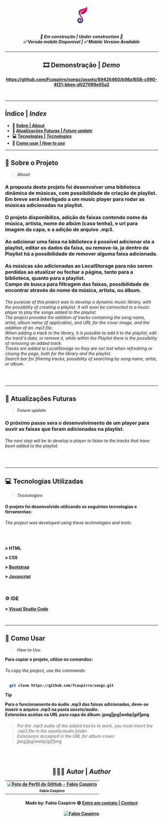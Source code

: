 ﻿﻿﻿﻿﻿﻿<h3 align="center">
	<img height="75px" alt="Logo do Songz" title="logo Songz" src="/assets/github/logo.png"/>
</h3>
 
<h5 align="center"> 
  <b>🚧 Em construção | <i>Under construction 🚧</i></b><br>
  <b>✅ Versão mobile Disponível | <i> ✅ Mobile Version Available</i></b>
</h5> 

---
  
 <h2 align="center"> 
  <b>🎞 Demonstração | <i>Demo</i>
</h2> 

 <div align="center">

  https://github.com/Fcaspirro/songz/assets/89426460/b98a1658-c990-4f21-bbee-d027099e05a2
  
 </div><br>
  
---
 
<h2 align="left"> 
  <b>Índice</b> | <i>Index</i>
</h2> 
  
- :book: [Sobre | <i>About</i>](#book-sobre-o-projeto)
- :dizzy: [Atualizações Futuras | <i>Future update</i>](#dizzy-atualizações-futuras)
- :computer: [Tecnologias | <i>Tecnologies</i>](#computer-tecnologias-utilizadas)
- :mag_right: [Como usar | <i>How to use</i>](#mag_right-como-usar)
  
---

## :book: Sobre o Projeto
><i>About</i> 

<h3>
A proposta deste projeto foi desenvolver uma biblioteca dinâmica de músicas, com possibilidade de criação de playlist. Em breve será interligado a um music player para rodar as músicas adicionadas na playlist.<br><br>
O projeto disponibiliza, adição de faixas contendo nome da música, artista, nome do albúm (caso tenha), e url para imagem da capa, e a adição de arquivo .mp3.<br><br>
Ao adicionar uma faixa na biblioteca é possível adicionar ela a playlist, editar os dados da faixa, ou remove-la, ja dentro da Playlist há a possibilidade de remover alguma faixa adicionada.<br><br>
As músicas são adicionadas ao LocalStorage para não serem perdidas ao atualizar ou fechar a página, tanto para a biblioteca, quanto para a playlist. <br>
Campo de busca para filtragem das faixas, possíbilidade de encontrar através do nome da música, artista, ou álbum.
</h3>

<em>
  <h6>
    The purpose of this project was to develop a dynamic music library, with the possibility of creating a playlist. It will soon be connected to a music player to play the songs added to the playlist.<br>
    The project provides the addition of tracks containing the song name, artist, album name (if applicable), and URL for the cover image, and the addition of an .mp3 file.<br>
    When adding a track to the library, it is possible to add it to the playlist, edit the track's data, or remove it, while within the Playlist there is the possibility of removing an added track.<br>
    Tracks are added to LocalStorage so they are not lost when refreshing or closing the page, both for the library and the playlist. <br>
    Search bar for filtering tracks, possibility of searching by song name, artist, or album.
  </h6>
</em><br>

---

## :dizzy: Atualizações Futuras
><i>Future update</i>

<h3>
  O próximo passo sera o desenvolvimento de um player para ouvir as faixas que foram adicionadas na playlist.
</h3>

<em>
  <h6>
    The next step will be to develop a player to listen to the tracks that have been added to the playlist.
  </h6>
</em><br>

---

## :computer: Tecnologias Utilizadas
><i>Tecnologies</i> 
  
<h4>
O projeto foi desenvolvido utilizando as seguintes tecnologias e ferramentas:
</h4>

<em>
  <h6>
    The project was developed using these technologies and tools: <br><br><br>
  </h6>
</em>

<p>
» HTML
</p>
<p>
» CSS
</p>
</p>
  
 » [Bootstrap](https://getbootstrap.com/)
  
</p>
<p>
  
 » [Javascript](https://javascript.com)
  
</p><br>


### ⚙ IDE
  
<p>
  
 » [Visual Studio Code](https://code.visualstudio.com/)
  
<p><br>
 
---

## :mag_right: Como Usar
><i>How to Use</i> 
  
Para copiar o projeto, utilize os comandos:
 <em>
  <h6>
  To copy the project, use the commands:
  </h6>
</em>

```bash
  git clone https://github.com/fcaspirro/songz.git
```
 > [!TIP]
 > Para o funcionamento do áudio .mp3 das faixas adicionadas, deve-se inserir o arquivo .mp3 na pasta <i>assets/audio</i>. <br>
 > Extensões aceitas na URL para capa do álbum: jpeg|jpg|webp|gif|png <br>

> <em>
 > <h6>
  >  For the .mp3 audio of the added tracks to work, you must insert the .mp3 file in the <i>assets/audio</i> folder. <br>
  >  Extensions accepted in the URL for album cover: jpeg|jpg|webp|gif|png <br>
  </h6>
</em><br>

<div align="center">

## 👩🏻‍💻 Autor | <i>Author</i> <br>

  <table>
    <tr>
      <td align="center">
        <a href="https://github.com/fcaspirro">
          <img src="https://avatars.githubusercontent.com/u/89426460?v=4" width="100px;" title="Autor Fabio Caspirro" alt="Foto de Perfil do GitHub - Fabio Caspirro"/><br>
          <sub>
            <b>Fabio Caspirro</b>
          </sub>
        </a>
      </td>
    </tr>
  </table>
</div>
 
<h4 align="center">
Made by: Fabio Caspirro 😄 <a href="mailto:fabio_caspirro@hotmail.com">Entre em contato | <i>Contact</i></a>
</h4>
<p align="center">
  <a href="https://www.linkedin.com/in/fabio-caspirro/">
    <img alt="Fabio Caspirro" src="https://img.shields.io/badge/LinkedIn-Fabio_Caspirro-0e76a8?style=flat&logoColor=white&logo=linkedin">
  </a>
</p>